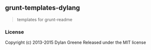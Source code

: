 ## grunt-templates-dylang

> templates for grunt-readme

### License
Copyright (c) 2013-2015 Dylan Greene
Released under the MIT license